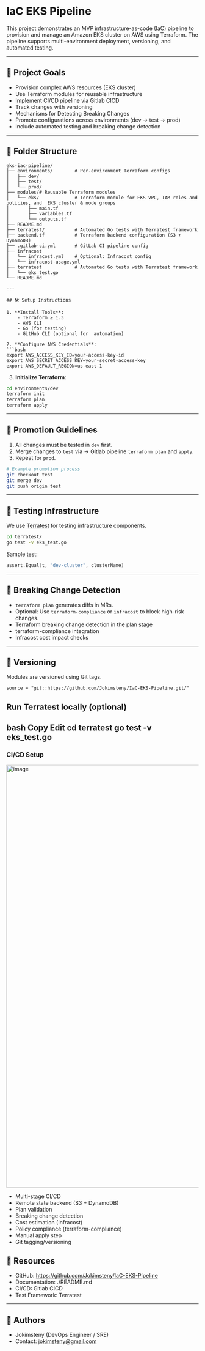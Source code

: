 
# IaC EKS Pipeline

This project demonstrates an MVP infrastructure-as-code (IaC) pipeline to provision and manage an Amazon EKS cluster on AWS using Terraform. The pipeline supports multi-environment deployment, versioning, and automated testing.

---

## 🚀 Project Goals

- Provision complex AWS resources (EKS cluster)
- Use Terraform modules for reusable infrastructure
- Implement CI/CD pipeline via Gitlab CICD
- Track changes with versioning
- Mechanisms for Detecting Breaking Changes
- Promote configurations across environments (dev → test → prod)
- Include automated testing and breaking change detection

---

## 📁 Folder Structure

```
eks-iac-pipeline/
├── environments/        # Per-environment Terraform configs
│   ├── dev/
│   ├── test/
│   └── prod/
├── modules/# Reusable Terraform modules
│   └── eks/             # Terraform module for EKS VPC, IAM roles and policies, and  EKS cluster & node groups
│       ├── main.tf
│       ├── variables.tf
│       └── outputs.tf
├── README.md                   
├── terratest/           # Automated Go tests with Terratest framework
├── backend.tf           # Terraform backend configuration (S3 + DynamoDB)
├── .gitlab-ci.yml       # GitLab CI pipeline config
├── infracost       
│   └── infracost.yml    # Optional: Infracost config
│   └── infracost-usage.yml
├── terratest            # Automated Go tests with Terratest framework
│   └── eks_test.go      
└── README.md

---

## 🛠️ Setup Instructions

1. **Install Tools**:
    - Terraform ≥ 1.3
    - AWS CLI
    - Go (for testing)
    - GitHub CLI (optional for  automation)

2. **Configure AWS Credentials**:
```bash
export AWS_ACCESS_KEY_ID=your-access-key-id
export AWS_SECRET_ACCESS_KEY=your-secret-access-key
export AWS_DEFAULT_REGION=us-east-1
```

3. **Initialize Terraform**:
```bash
cd environments/dev
terraform init
terraform plan
terraform apply
```



---

## 🔁 Promotion Guidelines

1. All changes must be tested in `dev` first.
2. Merge changes to `test` via  → Gitlab pipeline `terraform plan` and `apply`.
3. Repeat for `prod`.

```bash
# Example promotion process
git checkout test
git merge dev
git push origin test
```

---

## 🧪 Testing Infrastructure

We use [Terratest](https://terratest.gruntwork.io/) for testing infrastructure components.

```bash
cd terratest/
go test -v eks_test.go
```

Sample test:

```go
assert.Equal(t, "dev-cluster", clusterName)
```

---

## 🛑 Breaking Change Detection

- `terraform plan` generates diffs in MRs.
- Optional: Use `terraform-compliance` or `infracost` to block high-risk changes.
- Terraform breaking change detection in the plan stage
- terraform-compliance integration
- Infracost cost impact checks

---

## 🔖 Versioning

Modules are versioned using Git tags.

```hcl
source = "git::https://github.com/Jokimsteny/IaC-EKS-Pipeline.git/"
```


## Run Terratest locally (optional)
bash
Copy
Edit
cd terratest
go test -v eks_test.go
---


###   **CI/CD Setup**

<img width="990" height="1106" alt="image" src="https://github.com/user-attachments/assets/946edc95-7beb-4ed9-a5a6-937e7aca8fa2" />

- Multi-stage CI/CD 
- Remote state backend   (S3 + DynamoDB)
- Plan validation 
- Breaking change detection 
- Cost estimation  (Infracost)
- Policy compliance (terraform-compliance)
- Manual apply step 
- Git tagging/versioning


## 📎 Resources

- GitHub: https://github.com/Jokimsteny/IaC-EKS-Pipeline
- Documentation: ./README.md
- CI/CD: Gitlab CICD
- Test Framework: Terratest

---

## 👏 Authors

- Jokimsteny (DevOps Engineer / SRE)
- Contact: jokimsteny@gmail.com
